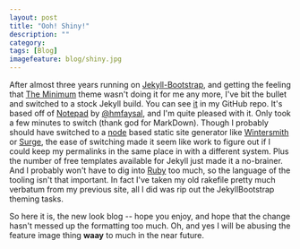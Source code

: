 ```yaml
---
layout: post
title: "Ooh! Shiny!"
description: ""
category: 
tags: [Blog]
imagefeature: blog/shiny.jpg
---
```

After almost three years running on [Jekyll-Bootstrap](http://jekyllbootstrap.com/), and getting the feeling that [The Minimum](https://github.com/jekyllbootstrap/theme-the-minimum) theme wasn't doing it for me any more, I've bit the bullet and switched to a stock Jekyll build.  You can see [it](https://github.com/kriserickson/kriserickson.github.com) in my GitHub repo.  It's based off of [Notepad](http://www.hossainmohdfaysal.com/Notepad/) by [@hmfaysal](https://twitter.com/hmfaysal), and I'm quite pleased with it.  Only took a few minutes to switch (thank god for MarkDown).  Though I probably should have switched to a [node](https://nodejs.org) based static site generator like [Wintersmith](http://wintersmith.io/) or [Surge](https://surge.sh/), the ease of switching made it seem like work to figure out if I could keep my permalinks in the same place in with a different system.  Plus the number of free templates available for Jekyll just made it a no-brainer.  And I probably won't have to dig into [Ruby](https://www.ruby-lang.org/en/) too much, so the language of the tooling isn't that important.  In fact I've taken my old rakefile pretty much verbatum from my previous site, all I did was rip out the JekyllBootstrap theming tasks.

So here it is, the new look blog -- hope you enjoy, and hope that the change hasn't messed up the formatting too much.  Oh, and yes I will be abusing the feature image thing **waay** to much in the near future.




 

